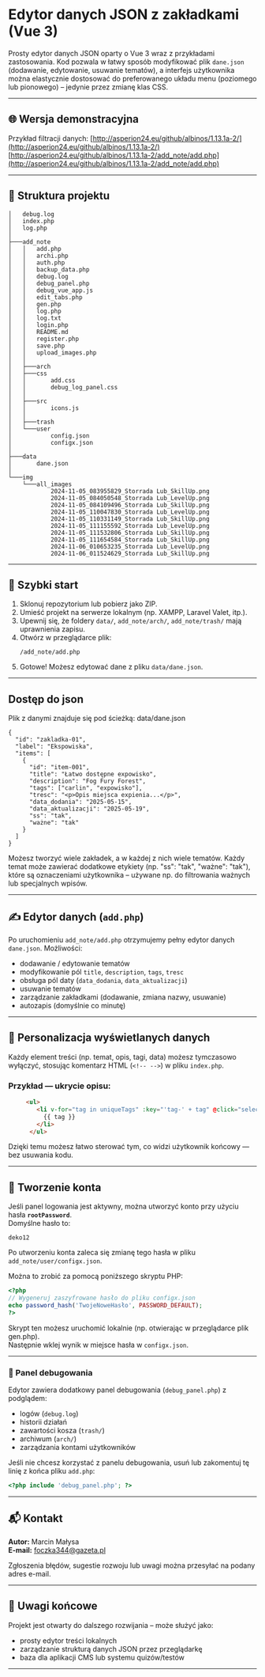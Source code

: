 # Edytor danych JSON z zakładkami (Vue 3)

Prosty edytor danych JSON oparty o Vue 3 wraz z przykładami zastosowania. Kod pozwala w łatwy sposób modyfikować plik `dane.json` (dodawanie, edytowanie, usuwanie tematów), a interfejs użytkownika można elastycznie dostosować do preferowanego układu menu (poziomego lub pionowego) – jedynie przez zmianę klas CSS.

---

## 🌐 Wersja demonstracyjna

Przykład filtracji danych:
[http://asperion24.eu/github/albinos/1.13.1a-2/](http://asperion24.eu/github/albinos/1.13.1a-2/)
[http://asperion24.eu/github/albinos/1.13.1a-2/add_note/add.php](http://asperion24.eu/github/albinos/1.13.1a-2/add_note/add.php)

---
## 📁 Struktura projektu

```
│   debug.log
│   index.php
│   log.php
│
├───add_note
│   │   add.php
│   │   archi.php
│   │   auth.php
│   │   backup_data.php
│   │   debug.log
│   │   debug_panel.php
│   │   debug_vue_app.js
│   │   edit_tabs.php
│   │   gen.php
│   │   log.php
│   │   log.txt
│   │   login.php
│   │   README.md
│   │   register.php
│   │   save.php
│   │   upload_images.php
│   │
│   ├───arch
│   ├───css
│   │       add.css
│   │       debug_log_panel.css
│   │
│   ├───src
│   │       icons.js
│   │
│   ├───trash
│   └───user
│           config.json
│           configx.json
│
├───data
│       dane.json
│
└───img
    └───all_images
            2024-11-05_083955829_Storrada Lub_SkillUp.png
            2024-11-05_084050548_Storrada Lub_LevelUp.png
            2024-11-05_084109496_Storrada Lub_SkillUp.png
            2024-11-05_110047830_Storrada Lub_LevelUp.png
            2024-11-05_110331149_Storrada Lub_SkillUp.png
            2024-11-05_111155592_Storrada Lub_LevelUp.png
            2024-11-05_111532806_Storrada Lub_SkillUp.png
            2024-11-05_111654584_Storrada Lub_SkillUp.png
            2024-11-06_010653235_Storrada Lub_LevelUp.png
            2024-11-06_011524629_Storrada Lub_SkillUp.png

```

---

## 🔧 Szybki start

1. Sklonuj repozytorium lub pobierz jako ZIP.
2. Umieść projekt na serwerze lokalnym (np. XAMPP, Laravel Valet, itp.).
3. Upewnij się, że foldery `data/`, `add_note/arch/`, `add_note/trash/` mają uprawnienia zapisu.
4. Otwórz w przeglądarce plik:
   ```
   /add_note/add.php
   ```
5. Gotowe! Możesz edytować dane z pliku `data/dane.json`.

---

## Dostęp do json
Plik z danymi znajduje się pod ścieżką: data/dane.json

```
{
  "id": "zakladka-01",
  "label": "Ekspowiska",
  "items": [
    {
      "id": "item-001",
      "title": "Łatwo dostępne expowisko",
      "description": "Fog Fury Forest",
      "tags": ["carlin", "expowisko"],
      "tresc": "<p>Opis miejsca expienia...</p>",
      "data_dodania": "2025-05-15",
      "data_aktualizacji": "2025-05-19",
      "ss": "tak",
      "ważne": "tak"
    }
  ]
}
```

Możesz tworzyć wiele zakładek, a w każdej z nich wiele tematów. Każdy temat może zawierać dodatkowe etykiety (np. "ss": "tak", "ważne": "tak"), które są oznaczeniami użytkownika – używane np. do filtrowania ważnych lub specjalnych wpisów.

---

## ✍️ Edytor danych (`add.php`)

Po uruchomieniu `add_note/add.php` otrzymujemy pełny edytor danych `dane.json`. Możliwości:

- dodawanie / edytowanie tematów
- modyfikowanie pól `title`, `description`, `tags`, `tresc`
- obsługa pól daty (`data_dodania`, `data_aktualizacji`)
- usuwanie tematów
- zarządzanie zakładkami (dodawanie, zmiana nazwy, usuwanie)
- autozapis (domyślnie co minutę)

---

## 🔧 Personalizacja wyświetlanych danych

Każdy element treści (np. temat, opis, tagi, data) możesz tymczasowo wyłączyć, stosując komentarz HTML (`<!-- -->`) w pliku `index.php`.

### Przykład — ukrycie opisu:

```html
     <ul>
        <li v-for="tag in uniqueTags" :key="'tag-' + tag" @click="selectTag(tag)">
          {{ tag }}
        </li>
      </ul>
```

Dzięki temu możesz łatwo sterować tym, co widzi użytkownik końcowy — bez usuwania kodu.

---

## 🔐 Tworzenie konta

Jeśli panel logowania jest aktywny, można utworzyć konto przy użyciu hasła **`rootPassword`**.  
Domyślne hasło to:

```
deko12
```

Po utworzeniu konta zaleca się zmianę tego hasła w pliku `add_note/user/configx.json`.

Można to zrobić za pomocą poniższego skryptu PHP:

```php
<?php
// Wygeneruj zaszyfrowane hasło do pliku configx.json
echo password_hash('TwojeNoweHasło', PASSWORD_DEFAULT);
?>
```

Skrypt ten możesz uruchomić lokalnie (np. otwierając w przeglądarce plik gen.php).  
Następnie wklej wynik w miejsce hasła w `configx.json`.

---

### 🧪 Panel debugowania

Edytor zawiera dodatkowy panel debugowania (`debug_panel.php`) z podglądem:

- logów (`debug.log`)
- historii działań
- zawartości kosza (`trash/`)
- archiwum (`arch/`)
- zarządzania kontami użytkowników

Jeśli nie chcesz korzystać z panelu debugowania, usuń lub zakomentuj tę linię z końca pliku `add.php`:

```php
<?php include 'debug_panel.php'; ?>
```

---

## 📬 Kontakt

**Autor:** Marcin Małysa  
**E-mail:** foczka344@gazeta.pl

Zgłoszenia błędów, sugestie rozwoju lub uwagi można przesyłać na podany adres e-mail.

---

## 📝 Uwagi końcowe

Projekt jest otwarty do dalszego rozwijania – może służyć jako:
- prosty edytor treści lokalnych
- zarządzanie strukturą danych JSON przez przeglądarkę
- baza dla aplikacji CMS lub systemu quizów/testów

---
